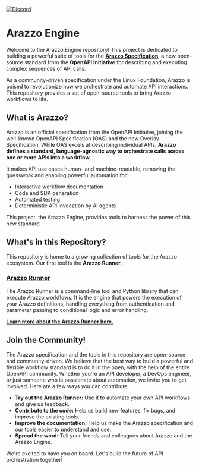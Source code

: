 [![Discord](https://img.shields.io/badge/JOIN%20OUR%20DISCORD-COMMUNITY-7289DA?style=plastic&logo=discord&logoColor=white)](https://discord.gg/TdbWXZsUSm)

# Arazzo Engine

Welcome to the Arazzo Engine repository! This project is dedicated to building a powerful suite of tools for the **[Arazzo Specification](https://www.openapis.org/arazzo-specification)**, a new open-source standard from the **OpenAPI Initiative** for describing and executing complex sequences of API calls.

As a community-driven specification under the Linux Foundation, Arazzo is poised to revolutionize how we orchestrate and automate API interactions. This repository provides a set of open-source tools to bring Arazzo workflows to life.

## What is Arazzo?

Arazzo is an official specification from the OpenAPI Initiative, joining the well-known OpenAPI Specification (OAS) and the new Overlay Specification. While OAS excels at describing individual APIs, **Arazzo defines a standard, language-agnostic way to orchestrate calls across one or more APIs into a workflow.**

It makes API use cases human- and machine-readable, removing the guesswork and enabling powerful automation for:
*   Interactive workflow documentation
*   Code and SDK generation
*   Automated testing
*   Deterministic API invocation by AI agents

This project, the Arazzo Engine, provides tools to harness the power of this new standard.

## What's in this Repository?

This repository is home to a growing collection of tools for the Arazzo ecosystem. Our first tool is the **Arazzo Runner**.

### [Arazzo Runner](./runner/README.md)

The Arazzo Runner is a command-line tool and Python library that can execute Arazzo workflows. It is the engine that powers the execution of your Arazzo definitions, handling everything from authentication and parameter passing to conditional logic and error handling.

[**Learn more about the Arazzo Runner here.**](./runner/README.md)

## Join the Community!
The Arazzo specification and the tools in this repository are open-source and community-driven. We believe that the best way to build a powerful and flexible workflow standard is to do it in the open, with the help of the entire OpenAPI community.
Whether you're an API developer, a DevOps engineer, or just someone who is passionate about automation, we invite you to get involved. Here are a few ways you can contribute:
*   **Try out the Arazzo Runner:** Use it to automate your own API workflows and give us feedback.
*   **Contribute to the code:** Help us build new features, fix bugs, and improve the existing tools.
*   **Improve the documentation:** Help us make the Arazzo specification and our tools easier to understand and use.
*   **Spread the word:** Tell your friends and colleagues about Arazzo and the Arazzo Engine.

We're excited to have you on board. Let's build the future of API orchestration together!

